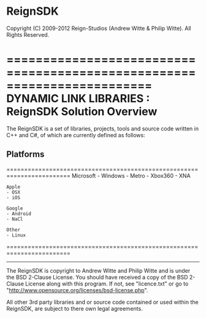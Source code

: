 ReignSDK
========

Copyright (C) 2009-2012 Reign-Studios (Andrew Witte & Philip Witte).
All Rights Reserved.

========================================================================
    DYNAMIC LINK LIBRARIES : ReignSDK Solution Overview
========================================================================

The ReignSDK is a set of libraries, projects, tools and source code written in C++ and C#, of which are currently defined as follows:

Platforms
--------
========================================================================
    Microsoft
    - Windows
    - Metro
    - Xbox360
    - XNA

    Apple
    - OSX
    - iOS

    Google
    - Android
    - NaCl

    Other
    - Linux
========================================================================

------------------------------------------------------------

The ReignSDK is copyright to Andrew Witte and Philip Witte and is under the BSD 2-Clause License.
You should have received a copy of the BSD 2-Clause License along with this program.
If not, see "licence.txt" or go to "http://www.opensource.org/licenses/bsd-license.php".

All other 3rd party libraries and or source code contained or used within the ReignSDK, are subject to there own legal agreements.
